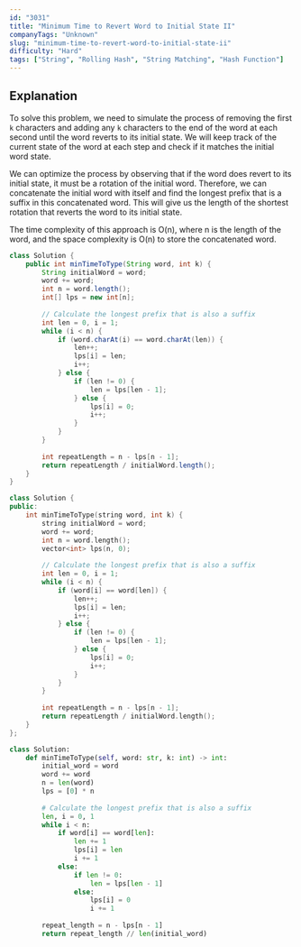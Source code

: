 ```yaml
---
id: "3031"
title: "Minimum Time to Revert Word to Initial State II"
companyTags: "Unknown"
slug: "minimum-time-to-revert-word-to-initial-state-ii"
difficulty: "Hard"
tags: ["String", "Rolling Hash", "String Matching", "Hash Function"]
---
```


## Explanation
To solve this problem, we need to simulate the process of removing the first `k` characters and adding any `k` characters to the end of the word at each second until the word reverts to its initial state. We will keep track of the current state of the word at each step and check if it matches the initial word state.

We can optimize the process by observing that if the word does revert to its initial state, it must be a rotation of the initial word. Therefore, we can concatenate the initial word with itself and find the longest prefix that is a suffix in this concatenated word. This will give us the length of the shortest rotation that reverts the word to its initial state.

The time complexity of this approach is O(n), where n is the length of the word, and the space complexity is O(n) to store the concatenated word.
```java
class Solution {
    public int minTimeToType(String word, int k) {
        String initialWord = word;
        word += word;
        int n = word.length();
        int[] lps = new int[n];
        
        // Calculate the longest prefix that is also a suffix
        int len = 0, i = 1;
        while (i < n) {
            if (word.charAt(i) == word.charAt(len)) {
                len++;
                lps[i] = len;
                i++;
            } else {
                if (len != 0) {
                    len = lps[len - 1];
                } else {
                    lps[i] = 0;
                    i++;
                }
            }
        }
        
        int repeatLength = n - lps[n - 1];
        return repeatLength / initialWord.length();
    }
}
```

```cpp
class Solution {
public:
    int minTimeToType(string word, int k) {
        string initialWord = word;
        word += word;
        int n = word.length();
        vector<int> lps(n, 0);
        
        // Calculate the longest prefix that is also a suffix
        int len = 0, i = 1;
        while (i < n) {
            if (word[i] == word[len]) {
                len++;
                lps[i] = len;
                i++;
            } else {
                if (len != 0) {
                    len = lps[len - 1];
                } else {
                    lps[i] = 0;
                    i++;
                }
            }
        }
        
        int repeatLength = n - lps[n - 1];
        return repeatLength / initialWord.length();
    }
};
```

```python
class Solution:
    def minTimeToType(self, word: str, k: int) -> int:
        initial_word = word
        word += word
        n = len(word)
        lps = [0] * n
        
        # Calculate the longest prefix that is also a suffix
        len, i = 0, 1
        while i < n:
            if word[i] == word[len]:
                len += 1
                lps[i] = len
                i += 1
            else:
                if len != 0:
                    len = lps[len - 1]
                else:
                    lps[i] = 0
                    i += 1
        
        repeat_length = n - lps[n - 1]
        return repeat_length // len(initial_word)
```